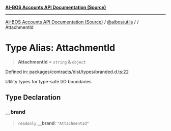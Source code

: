 [**AI-BOS Accounts API Documentation (Source)**](../../../README.md)

***

[AI-BOS Accounts API Documentation (Source)](../../../README.md) / [@aibos/utils](../README.md) / [](../README.md) / AttachmentId

# Type Alias: AttachmentId

> **AttachmentId** = `string` & `object`

Defined in: packages/contracts/dist/types/branded.d.ts:22

Utility types for type-safe I/O boundaries

## Type Declaration

### \_\_brand

> `readonly` **\_\_brand**: `"AttachmentId"`
